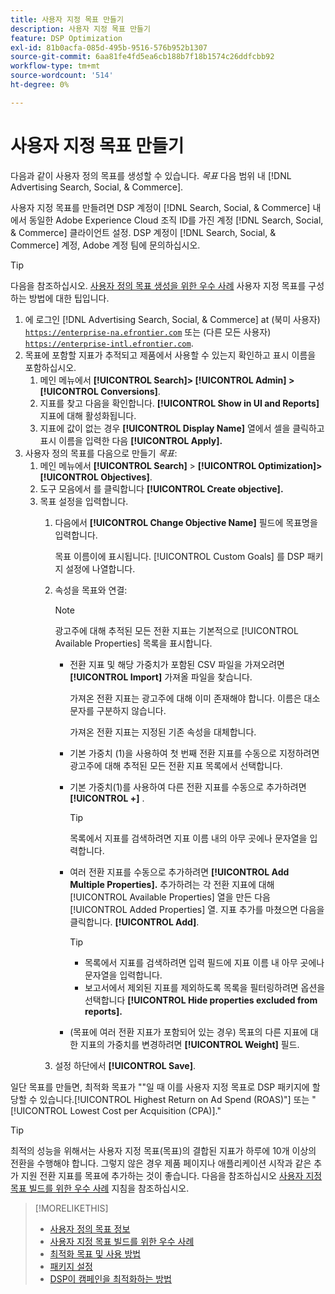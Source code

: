 ```yaml
---
title: 사용자 지정 목표 만들기
description: 사용자 지정 목표 만들기
feature: DSP Optimization
exl-id: 81b0acfa-085d-495b-9516-576b952b1307
source-git-commit: 6aa81fe4fd5ea6cb188b7f18b1574c26ddfcbb92
workflow-type: tm+mt
source-wordcount: '514'
ht-degree: 0%

---
```


# 사용자 지정 목표 만들기

다음과 같이 사용자 정의 목표를 생성할 수 있습니다. *목표* 다음 범위 내 [!DNL Advertising Search, Social, & Commerce].

사용자 지정 목표를 만들려면 DSP 계정이 [!DNL Search, Social, & Commerce] 내에서 동일한 Adobe Experience Cloud 조직 ID를 가진 계정 [!DNL Search, Social, & Commerce] 클라이언트 설정. DSP 계정이 [!DNL Search, Social, & Commerce] 계정, Adobe 계정 팀에 문의하십시오.

>[!TIP]
>
>다음을 참조하십시오. [사용자 정의 목표 생성을 위한 우수 사례](custom-goal-best-practices.md) 사용자 지정 목표를 구성하는 방법에 대한 팁입니다.

1. 에 로그인 [!DNL Advertising Search, Social, & Commerce] at (북미 사용자) [`https://enterprise-na.efrontier.com`](https://enterprise-na.efrontier.com) 또는 (다른 모든 사용자) [`https://enterprise-intl.efrontier.com`](https://enterprise-intl.efrontier.com).
1. 목표에 포함할 지표가 추적되고 제품에서 사용할 수 있는지 확인하고 표시 이름을 포함하십시오.
   1. 메인 메뉴에서 **[!UICONTROL Search]> [!UICONTROL Admin] >[!UICONTROL Conversions]**.
   1. 지표를 찾고 다음을 확인합니다. **[!UICONTROL Show in UI and Reports]** 지표에 대해 활성화됩니다.
   1. 지표에 값이 없는 경우 **[!UICONTROL Display Name]** 열에서 셀을 클릭하고 표시 이름을 입력한 다음 **[!UICONTROL Apply].**
1. 사용자 정의 목표를 다음으로 만들기 *목표*:
   1. 메인 메뉴에서 **[!UICONTROL Search]** > **[!UICONTROL Optimization]>[!UICONTROL Objectives]**.
   1. 도구 모음에서 를 클릭합니다 **[!UICONTROL Create objective].**
   1. 목표 설정을 입력합니다.
      1. 다음에서 **[!UICONTROL Change Objective Name]** 필드에 목표명을 입력합니다.

         목표 이름이에 표시됩니다. [!UICONTROL Custom Goals] 를 DSP 패키지 설정에 나열합니다.

      1. 속성을 목표와 연결:

         >[!NOTE]
         >
         > 광고주에 대해 추적된 모든 전환 지표는 기본적으로 [!UICONTROL Available Properties] 목록을 표시합니다.

         * 전환 지표 및 해당 가중치가 포함된 CSV 파일을 가져오려면 **[!UICONTROL Import]** 가져올 파일을 찾습니다.

           가져온 전환 지표는 광고주에 대해 이미 존재해야 합니다. 이름은 대소문자를 구분하지 않습니다.

           가져온 전환 지표는 지정된 기존 속성을 대체합니다.

         * 기본 가중치 (1)을 사용하여 첫 번째 전환 지표를 수동으로 지정하려면 광고주에 대해 추적된 모든 전환 지표 목록에서 선택합니다.

         * 기본 가중치(1)를 사용하여 다른 전환 지표를 수동으로 추가하려면 **[!UICONTROL +]** .

           >[!TIP]
           >
           > 목록에서 지표를 검색하려면 지표 이름 내의 아무 곳에나 문자열을 입력합니다.

         * 여러 전환 지표를 수동으로 추가하려면 **[!UICONTROL Add Multiple Properties].** 추가하려는 각 전환 지표에 대해 [!UICONTROL Available Properties] 열을 만든 다음 [!UICONTROL Added Properties] 열. 지표 추가를 마쳤으면 다음을 클릭합니다. **[!UICONTROL Add]**.

           >[!TIP]
           >
           >* 목록에서 지표를 검색하려면 입력 필드에 지표 이름 내 아무 곳에나 문자열을 입력합니다.
           >* 보고서에서 제외된 지표를 제외하도록 목록을 필터링하려면 옵션을 선택합니다 **[!UICONTROL Hide properties excluded from reports].**

         * (목표에 여러 전환 지표가 포함되어 있는 경우) 목표의 다른 지표에 대한 지표의 가중치를 변경하려면 **[!UICONTROL Weight]** 필드.

      1. 설정 하단에서 **[!UICONTROL Save]**.

일단 목표를 만들면, 최적화 목표가 &quot;&quot;일 때 이를 사용자 지정 목표로 DSP 패키지에 할당할 수 있습니다.[!UICONTROL Highest Return on Ad Spend (ROAS)"] 또는 &quot;[!UICONTROL Lowest Cost per Acquisition (CPA)].&quot;

>[!TIP]
>
>최적의 성능을 위해서는 사용자 지정 목표(목표)의 결합된 지표가 하루에 10개 이상의 전환을 수행해야 합니다. 그렇지 않은 경우 제품 페이지나 애플리케이션 시작과 같은 추가 지원 전환 지표를 목표에 추가하는 것이 좋습니다. 다음을 참조하십시오 [사용자 지정 목표 빌드를 위한 우수 사례](custom-goal-best-practices.md) 지침을 참조하십시오.

>[!MORELIKETHIS]
>
>* [사용자 정의 목표 정보](custom-goal-about.md)
>* [사용자 지정 목표 빌드를 위한 우수 사례](custom-goal-best-practices.md)
>* [최적화 목표 및 사용 방법](optimization-goals.md)
>* [패키지 설정](/help/dsp/campaign-management/packages/package-settings.md)
> * [DSP이 캠페인을 최적화하는 방법](optimization-how-dsp-optimizes-campaigns.md)

